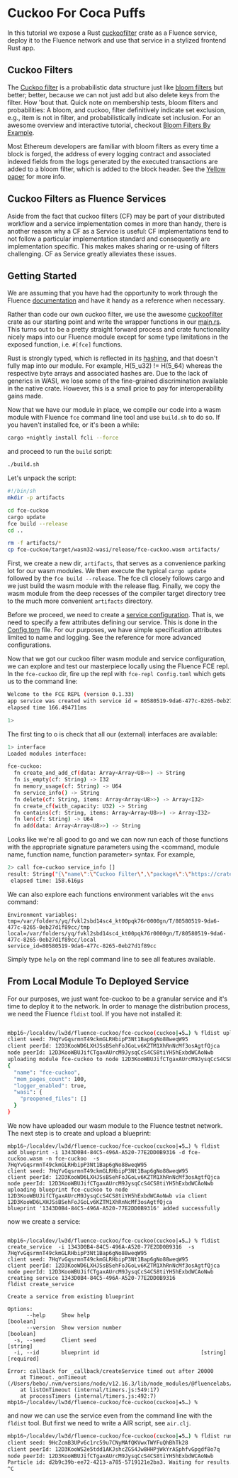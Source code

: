 # Cuckoo For Coca Puffs

In this tutorial we expose a Rust [cuckoofilter](https://crates.io/crates/cuckoofilter) crate as a Fluence service, deploy it to the Fluence network and use that service in a stylized frontend Rust app.

## Cuckoo Filters
The [Cuckoo filter](https://www.cs.cmu.edu/~dga/papers/cuckoo-conext2014.pdf) is a probabilistic data structure just like [bloom filters](https://en.wikipedia.org/wiki/Bloom_filter) but better; better, because we can not just add but also delete keys from the filter. How 'bout that. Quick note on membership tests, bloom filters and probabilities: A bloom, and cuckoo, filter definitively indicate set exclusion, e.g., item is not in filter, and probabilistically indicate set inclusion. For an awesome overview and interactive tutorial, checkout [Bloom Filters By Example](https://llimllib.github.io/bloomfilter-tutorial/).

Most Ethereum developers are familiar with bloom filters as every time a block is forged, the address of every logging contract and associated indexed fields from the logs generated by the executed transactions are added to a bloom filter, which is added to the block header. See the [Yellow paper](https://ethereum.github.io/yellowpaper/paper.pdf) for more info.


## Cuckoo Filters as Fluence Services
Aside from the fact that cuckoo filters (CF) may be part of your distributed workflow and a service implementation comes in more than handy, there is another reason why a CF as a Service is useful: CF implementations tend to not follow a particular implementation standard and consequently are implementation specific. This makes makes sharing or re-using of filters challenging. CF as Service greatly alleviates these issues.

## Getting Started
We are assuming that you have had the opportunity to work through the Fluence [documentation](https://fluence.dev/) and have it handy as a reference when necessary.

Rather than code our own cuckoo filter, we use the awesome [cuckoofilter](https://crates.io/crates/cuckoofilter) crate as our starting point and write the wrapper functions in our [main.rs](./fce-cuckoo/src/main.rs). This turns out to be a pretty straight forward process and crate functionality nicely maps into our Fluence module except for some type limitations in the exposed function, i.e. `#[fce]` functions. 

Rust is strongly typed, which is reflected in its [hashing](https://doc.rust-lang.org/std/hash/index.html), and that doesn't fully map into our module. For example, H(5_u32) != H(5_64) whereas the respective byte arrays and associated hashes are. Due to the lack of generics in WASI, we lose some of the fine-grained discrimination available in the native crate. However, this is a small price to pay for interoperability gains made.

Now that we have our module in place, we compile our code into a wasm module with Fluence `fce` command line tool and use `build.sh` to do so. If you haven't installed fce, or it's been a while:

```bash
cargo +nightly install fcli --force
```

and proceed to run the `build` script:

```bash
./build.sh
```

Let's unpack the script:

```bash
#!/bin/sh
mkdir -p artifacts

cd fce-cuckoo
cargo update
fce build --release
cd ..

rm -f artifacts/*
cp fce-cuckoo/target/wasm32-wasi/release/fce-cuckoo.wasm artifacts/
```
First, we create a new dir, `artifacts`, that serves as a convenience parking lot for our wasm modules. We then execute the typical `cargo update` followed by the `fce build --release`. The fce cli closely follows cargo and we just build the wasm module with the release flag. Finally, we copy the wasm module from the deep recesses of the compiler target directory tree to the much more convenient `artifacts` directory.

Before we proceed, we need to create a [service configuration](https://fluence.dev/docs/service-config-reference). That is, we need to specify a few attributes defining our service. This is done in the [Config.tom](./fce-cuckoo/Config.tom) file. For our purposes, we have simple specification attributes limited to name and logging. See the reference for more advanced configurations.

Now that we got our cuckoo filter wasm module and service configuration, we can explore and test our masterpiece locally using the Fluence FCE repl. In the `fce-cuckoo` dir, fire up the repl with `fce-repl Config.toml` which gets us to the command line:

```bash
Welcome to the FCE REPL (version 0.1.33)
app service was created with service id = 80580519-9da6-477c-8265-0eb27d1f89cc
elapsed time 166.494711ms

1>
```

The first ting to o is check that all our (external) interfaces are available:

```bash
1> interface
Loaded modules interface:

fce-cuckoo:
  fn create_and_add_cf(data: Array<Array<U8>>) -> String
  fn is_empty(cf: String) -> I32
  fn memory_usage(cf: String) -> U64
  fn service_info() -> String
  fn delete(cf: String, items: Array<Array<U8>>) -> Array<I32>
  fn create_cf(with_capacity: U32) -> String
  fn contains(cf: String, items: Array<Array<U8>>) -> Array<I32>
  fn len(cf: String) -> U64
  fn add(data: Array<Array<U8>>) -> String
```

Looks like we're all good to go and we can now run each of those functions with the appropriate signature parameters using the <command, module name, function name, function parameter> syntax. For example, 

```bash
2> call fce-cuckoo service_info []
result: String("{\"name\":\"Cuckoo Filter\",\"package\":\"https://crates.io/crates/cuckoofilter\",\"source\":\"https://github.com/axiomhq/rust-cuckoofilter\",\"version\":\"0.5.0\"}")
 elapsed time: 158.616µs
```

We can also explore each functions environment variables wit the `envs` command:

```3> envs fce-cuckoo service_info
Environment variables:
tmp=/var/folders/yq/fvkl2sbd14sc4_kt00pqk76r0000gn/T/80580519-9da6-477c-8265-0eb27d1f89cc/tmp
local=/var/folders/yq/fvkl2sbd14sc4_kt00pqk76r0000gn/T/80580519-9da6-477c-8265-0eb27d1f89cc/local
service_id=80580519-9da6-477c-8265-0eb27d1f89cc
```

Simply type `help` on the repl command line to see all features available.

## From Local Module To Deployed Service
For our purposes, we just want fce-cuckoo to be a granular service and it's time to deploy it to the network. In order to manage the distribution process, we need the Fluence `fldist` tool. If you have not installed it:

```bash
```

```bash
mbp16~/localdev/lw3d/fluence-cuckoo/fce-cuckoo(cuckoo|✚5…) % fldist upload -n fce-cuckoo --p artifacts/fce-cuckoo.wasm
client seed: 7HqYvGqsrmnT49ckmGLRHbipP3Nt1Bap6gNo88weqW95
client peerId: 12D3KooWD6LXHJSsBSehFoJGoLv6KZTM1XhRnNcMf3osAgtfQjca
node peerId: 12D3KooWBUJifCTgaxAUrcM9JysqCcS4CS8tiYH5hExbdWCAoNwb
uploading module fce-cuckoo to node 12D3KooWBUJifCTgaxAUrcM9JysqCcS4CS8tiYH5hExbdWCAoNwb via client 12D3KooWD6LXHJSsBSehFoJGoLv6KZTM1XhRnNcMf3osAgtfQjca with config:
{
  "name": "fce-cuckoo",
  "mem_pages_count": 100,
  "logger_enabled": true,
  "wasi": {
    "preopened_files": []
  }
}
```

We now have uploaded our wasm module to the Fluence testnet network. The next step is to create and upload a blueprint:

```
mbp16~/localdev/lw3d/fluence-cuckoo/fce-cuckoo(cuckoo|✚5…) % fldist add_blueprint -i 1343D0B4-84C5-496A-A520-77E2DD0B9316 -d fce-cuckoo.wasm -n fce-cuckoo  -s 7HqYvGqsrmnT49ckmGLRHbipP3Nt1Bap6gNo88weqW95
client seed: 7HqYvGqsrmnT49ckmGLRHbipP3Nt1Bap6gNo88weqW95
client peerId: 12D3KooWD6LXHJSsBSehFoJGoLv6KZTM1XhRnNcMf3osAgtfQjca
node peerId: 12D3KooWBUJifCTgaxAUrcM9JysqCcS4CS8tiYH5hExbdWCAoNwb
uploading blueprint fce-cuckoo to node 12D3KooWBUJifCTgaxAUrcM9JysqCcS4CS8tiYH5hExbdWCAoNwb via client 12D3KooWD6LXHJSsBSehFoJGoLv6KZTM1XhRnNcMf3osAgtfQjca
blueprint '1343D0B4-84C5-496A-A520-77E2DD0B9316' added successfully

```

now we create a service:

```

mbp16~/localdev/lw3d/fluence-cuckoo/fce-cuckoo(cuckoo|✚5…) % fldist create_service  -i 1343D0B4-84C5-496A-A520-77E2DD0B9316  -s 7HqYvGqsrmnT49ckmGLRHbipP3Nt1Bap6gNo88weqW95
client seed: 7HqYvGqsrmnT49ckmGLRHbipP3Nt1Bap6gNo88weqW95
client peerId: 12D3KooWD6LXHJSsBSehFoJGoLv6KZTM1XhRnNcMf3osAgtfQjca
node peerId: 12D3KooWBUJifCTgaxAUrcM9JysqCcS4CS8tiYH5hExbdWCAoNwb
creating service 1343D0B4-84C5-496A-A520-77E2DD0B9316
fldist create_service

Create a service from existing blueprint

Options:
      --help     Show help                                             [boolean]
      --version  Show version number                                   [boolean]
  -s, --seed     Client seed                                            [string]
  -i, --id       blueprint id                                [string] [required]

Error: callback for _callback/createService timed out after 20000
    at Timeout._onTimeout (/Users/bebo/.nvm/versions/node/v12.16.3/lib/node_modules/@fluencelabs/fldist/node_modules/@fluencelabs/fluence/dist/api.js:169:28)
    at listOnTimeout (internal/timers.js:549:17)
    at processTimers (internal/timers.js:492:7)
mbp16~/localdev/lw3d/fluence-cuckoo/fce-cuckoo(cuckoo|✚5…) %

```

and now we can use the service even from the command line with the `fldist` tool. But first we need to write a AIR script, see `air.clj`. 

```bash
mbp16~/localdev/lw3d/fluence-cuckoo/fce-cuckoo(cuckoo|✚5…) % fldist run_air -p air.clj -d '{"service": "1343D0B4-84C5-496A-A520-77E2DD0B9316"}'
client seed: 9HcZcmB3UPv6c1rc59u7CNyMAfQKVwxTWYFuQhBhTk28
client peerId: 12D3KooWS2e5tdd1AKJshcZGS4Jw8HHPjWkYrASphfvGpgdf8o7q
node peerId: 12D3KooWBUJifCTgaxAUrcM9JysqCcS4CS8tiYH5hExbdWCAoNwb
Particle id: d2b9c39b-ee72-4213-a785-5719121e2ba3. Waiting for results... Press Ctrl+C to stop the script.
^C
```
